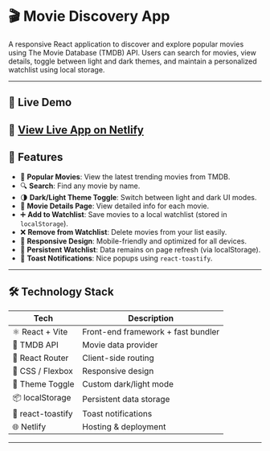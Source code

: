 
# 🎬 Movie Discovery App

A responsive React application to discover and explore popular movies using The Movie Database (TMDB) API. Users can search for movies, view details, toggle between light and dark themes, and maintain a personalized watchlist using local storage.

---

## 🌟 Live Demo

🔗 [View Live App on Netlify](https://courageous-quokka-24f9a3.netlify.app/)
---

## 🚀 Features

- 🎥 **Popular Movies**: View the latest trending movies from TMDB.
- 🔍 **Search**: Find any movie by name.
- 🌗 **Dark/Light Theme Toggle**: Switch between light and dark UI modes.
- 📑 **Movie Details Page**: View detailed info for each movie. 
- ➕ **Add to Watchlist**: Save movies to a local watchlist (stored in `localStorage`).
- ❌ **Remove from Watchlist**: Delete movies from your list easily.
- 📱 **Responsive Design**: Mobile-friendly and optimized for all devices.
- 🔄 **Persistent Watchlist**: Data remains on page refresh (via localStorage).
- 🍞 **Toast Notifications**: Nice popups using `react-toastify`.

---

## 🛠 Technology Stack

| Tech              | Description                         |
|------------------|-------------------------------------|
| ⚛ React + Vite   | Front-end framework + fast bundler  |
| 📡 TMDB API       | Movie data provider                 |
| 🧭 React Router   | Client-side routing                 |
| 🎨 CSS / Flexbox  | Responsive design                   |
| 🌙 Theme Toggle   | Custom dark/light mode              |
| 📦 localStorage   | Persistent data storage             |
| 🍞 react-toastify | Toast notifications                 |
| 🌐 Netlify        | Hosting & deployment                |

---



